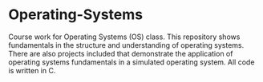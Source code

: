 # Operating-Systems
 Course work for Operating Systems (OS) class. This repository shows fundamentals in the structure and understanding of operating systems. There are also projects included that demonstrate the application of operating systems fundamentals in a simulated operating system. All code is written in C.
